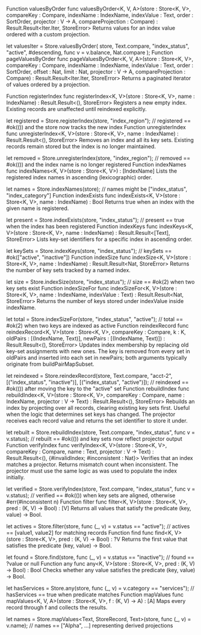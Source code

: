 Function valuesByOrder
func valuesByOrder<K, V, A>(store : Store<K, V>, compareKey : Compare<K>, indexName : IndexName, indexValue : Text, order : SortOrder, projector : V -> A, compareProjection : Compare<A>) : Result.Result<Iter.Iter<V>, StoreError>
Returns values for an index value ordered with a custom projection.

let valuesIter = Store.valuesByOrder(
  store,
  Text.compare,
  "index_status",
  "active",
  #descending,
  func v = v.balance,
  Nat.compare
);
Function pageValuesByOrder
func pageValuesByOrder<K, V, A>(store : Store<K, V>, compareKey : Compare<K>, indexName : IndexName, indexValue : Text, order : SortOrder, offset : Nat, limit : Nat, projector : V -> A, compareProjection : Compare<A>) : Result.Result<Iter.Iter<V>, StoreError>
Returns a paginated iterator of values ordered by a projection.

Function registerIndex
func registerIndex<K, V>(store : Store<K, V>, name : IndexName) : Result.Result<(), StoreError>
Registers a new empty index. Existing records are unaffected until reindexed explicitly.

let registered = Store.registerIndex(store, "index_region");
// registered == #ok(()) and the store now tracks the new index
Function unregisterIndex
func unregisterIndex<K, V>(store : Store<K, V>, name : IndexName) : Result.Result<(), StoreError>
Removes an index and all its key sets. Existing records remain stored but the index is no longer maintained.

let removed = Store.unregisterIndex(store, "index_region");
// removed == #ok(()) and the index name is no longer registered
Function indexNames
func indexNames<K, V>(store : Store<K, V>) : [IndexName]
Lists the registered index names in ascending (lexicographic) order.

let names = Store.indexNames(store);
// names might be ["index_status", "index_category"]
Function indexExists
func indexExists<K, V>(store : Store<K, V>, name : IndexName) : Bool
Returns true when an index with the given name is registered.

let present = Store.indexExists(store, "index_status");
// present == true when the index has been registered
Function indexKeys
func indexKeys<K, V>(store : Store<K, V>, name : IndexName) : Result.Result<[Text], StoreError>
Lists key-set identifiers for a specific index in ascending order.

let keySets = Store.indexKeys(store, "index_status");
// keySets == #ok(["active", "inactive"])
Function indexSize
func indexSize<K, V>(store : Store<K, V>, name : IndexName) : Result.Result<Nat, StoreError>
Returns the number of key sets tracked by a named index.

let size = Store.indexSize(store, "index_status");
// size == #ok(2) when two key sets exist
Function indexSizeFor
func indexSizeFor<K, V>(store : Store<K, V>, name : IndexName, indexValue : Text) : Result.Result<Nat, StoreError>
Returns the number of keys stored under indexValue inside indexName.

let total = Store.indexSizeFor(store, "index_status", "active");
// total == #ok(2) when two keys are indexed as active
Function reindexRecord
func reindexRecord<K, V>(store : Store<K, V>, compareKey : Compare<K>, k : K, oldPairs : [(IndexName, Text)], newPairs : [(IndexName, Text)]) : Result.Result<(), StoreError>
Updates index membership by replacing old key-set assignments with new ones. The key is removed from every set in oldPairs and inserted into each set in newPairs; both arguments typically originate from buildPairMapSubset.

let reindexed = Store.reindexRecord(store, Text.compare, "acct-2", [("index_status", "inactive")], [("index_status", "active")]);
// reindexed == #ok(()) after moving the key to the "active" set
Function rebuildIndex
func rebuildIndex<K, V>(store : Store<K, V>, compareKey : Compare<K>, name : IndexName, projector : V -> Text) : Result.Result<(), StoreError>
Rebuilds an index by projecting over all records, clearing existing key sets first. Useful when the logic that determines set keys has changed. The projector receives each record value and returns the set identifier to store it under.

let rebuilt = Store.rebuildIndex(store, Text.compare, "index_status", func v = v.status);
// rebuilt == #ok(()) and key sets now reflect projector output
Function verifyIndex
func verifyIndex<K, V>(store : Store<K, V>, compareKey : Compare<K>, name : Text, projector : V -> Text) : Result.Result<(), {#invalidIndex; #inconsistent : Nat}>
Verifies that an index matches a projector. Returns mismatch count when inconsistent. The projector must use the same logic as was used to populate the index initially.

let verified = Store.verifyIndex(store, Text.compare, "index_status", func v = v.status);
// verified == #ok(()) when key sets are aligned, otherwise #err(#inconsistent n)
Function filter
func filter<K, V>(store : Store<K, V>, pred : (K, V) -> Bool) : [V]
Returns all values that satisfy the predicate (key, value) -> Bool.

let actives = Store.filter(store, func (_, v) = v.status == "active");
// actives == [value1, value2] for matching records
Function find
func find<K, V>(store : Store<K, V>, pred : (K, V) -> Bool) : ?V
Returns the first value that satisfies the predicate (key, value) -> Bool.

let found = Store.find(store, func (_, v) = v.status == "inactive");
// found == ?value or null
Function any
func any<K, V>(store : Store<K, V>, pred : (K, V) -> Bool) : Bool
Checks whether any value satisfies the predicate (key, value) -> Bool.

let hasServices = Store.any(store, func (_, v) = v.category == "services");
// hasServices == true when predicate matches
Function mapValues
func mapValues<K, V, A>(store : Store<K, V>, f : (K, V) -> A) : [A]
Maps every record through f and collects the results.

let names = Store.mapValues<Text, StoreRecord, Text>(store, func (_, v) = v.name);
// names == ["Alpha", ...] representing derived projections